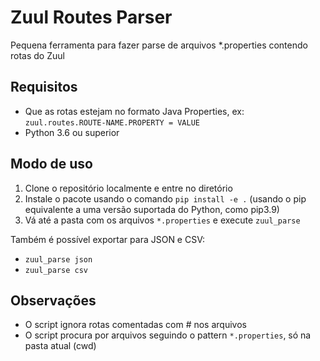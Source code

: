 # Zuul Routes Parser

Pequena ferramenta para fazer parse de arquivos *.properties contendo rotas do Zuul

## Requisitos
- Que as rotas estejam no formato Java Properties, ex\:\
```zuul.routes.ROUTE-NAME.PROPERTY = VALUE```
- Python 3.6 ou superior

## Modo de uso
1. Clone o repositório localmente e entre no diretório
2. Instale o pacote usando o comando `pip install -e .` (usando o pip equivalente a uma versão suportada do Python, como pip3.9)
3. Vá até a pasta com os arquivos `*.properties` e execute `zuul_parse`

Também é possível exportar para JSON e CSV:
- `zuul_parse json`
- `zuul_parse csv`

## Observações
- O script ignora rotas comentadas com # nos arquivos
- O script procura por arquivos seguindo o pattern `*.properties`, só na pasta atual (cwd)
